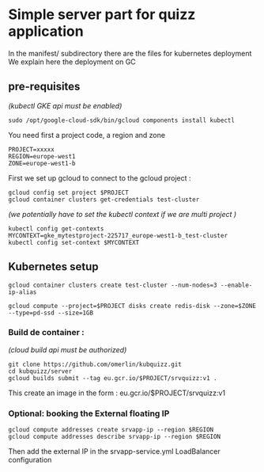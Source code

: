 # Simple server part for quizz application
In the manifest/ subdirectory there are the files for kubernetes deployment
We explain here the deployment on GC

## pre-requisites

*(kubectl GKE api must be enabled)*
```
sudo /opt/google-cloud-sdk/bin/gcloud components install kubectl
```

You need first a project code, a region and zone
```
PROJECT=xxxxx
REGION=europe-west1
ZONE=europe-west1-b
```
First we set up gcloud to connect to the gcloud project :
```
gcloud config set project $PROJECT
gcloud container clusters get-credentials test-cluster
```

*(we potentially have to set the kubectl context if we are multi project )*
```
kubectl config get-contexts
MYCONTEXT=gke_mytestproject-225717_europe-west1-b_test-cluster
kubectl config set-context $MYCONTEXT
```
## Kubernetes setup

```
gcloud container clusters create test-cluster --num-nodes=3 --enable-ip-alias

gcloud compute --project=$PROJECT disks create redis-disk --zone=$ZONE --type=pd-ssd --size=1GB
```

### Build de container : 
*(cloud build api must be authorized)*
```
git clone https://github.com/omerlin/kubquizz.git
cd kubquizz/server
gcloud builds submit --tag eu.gcr.io/$PROJECT/srvquizz:v1 .
```
This create an image in the form : eu.gcr.io/$PROJECT/srvquizz:v1

### Optional: booking the External floating IP
```
gcloud compute addresses create srvapp-ip --region $REGION
gcloud compute addresses describe srvapp-ip --region $REGION
```

Then add the external IP in the srvapp-service.yml LoadBalancer configuration


